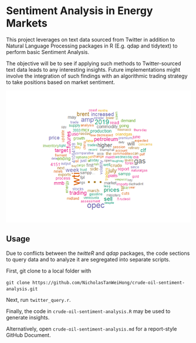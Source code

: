 # Sentiment Analysis in Energy Markets

This project leverages on text data sourced from Twitter in addition to Natural Language Processing packages in R (E.g. qdap and tidytext) to perform basic Sentiment Analysis.

The objective will be to see if applying such methods to Twitter-sourced text data leads to any interesting insights. Future implementations might involve the integration of such findings with an algorithmic trading strategy to take positions based on market sentiment.

<p align="center">
  <img src="https://github.com/NicholasTanWeiHong/crude-oil-sentiment-analysis/blob/master/crude-oil-sentiment-analysis_files/figure-gfm/plot_wordcloud-1.png?raw=true"/>
</p>

## Usage

Due to conflicts between the *twitteR* and *qdap* packages, the code sections to query data and to analyze it are segregated into separate scripts.

First, git clone to a local folder with

`git clone https://github.com/NicholasTanWeiHong/crude-oil-sentiment-analysis.git`

Next, run `twitter_query.r`.

Finally, the code in `crude-oil-sentiment-analysis.R` may be used to generate insights.

Alternatively, open `crude-oil-sentiment-analysis.md` for a report-style GitHub Document.
